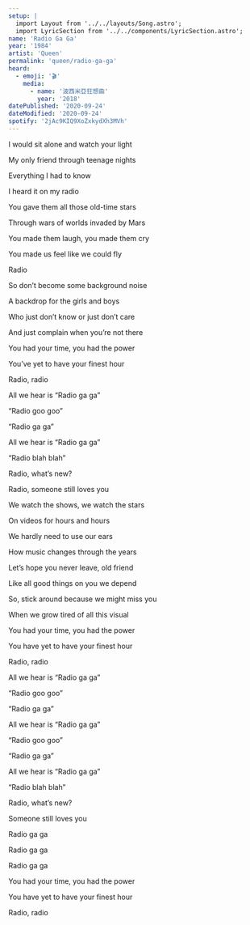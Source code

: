 ```yaml
---
setup: |
  import Layout from '../../layouts/Song.astro';
  import LyricSection from '../../components/LyricSection.astro';
name: 'Radio Ga Ga'
year: '1984'
artist: 'Queen'
permalink: 'queen/radio-ga-ga'
heard:
  - emoji: '🎬'
    media:
      - name: '波西米亞狂想曲'
        year: '2018'
datePublished: '2020-09-24'
dateModified: '2020-09-24'
spotify: '2jAc9KIQ9XoZxkydXh3MVh'
---
```


<LyricSection>

I would sit alone and watch your light

My only friend through teenage nights

Everything I had to know

I heard it on my radio

</LyricSection>

<LyricSection>

You gave them all those old-time stars

Through wars of worlds invaded by Mars

You made them laugh, you made them cry

You made us feel like we could fly

</LyricSection>

<LyricSection>

Radio

</LyricSection>

<LyricSection>

So don&rsquo;t become some background noise

A backdrop for the girls and boys

Who just don&rsquo;t know or just don&rsquo;t care

And just complain when you&rsquo;re not there

</LyricSection>

<LyricSection>

You had your time, you had the power

You&rsquo;ve yet to have your finest hour

Radio, radio

</LyricSection>

<LyricSection>

All we hear is &ldquo;Radio ga ga&rdquo;

&ldquo;Radio goo goo&rdquo;

&ldquo;Radio ga ga&rdquo;

All we hear is &ldquo;Radio ga ga&rdquo;

&ldquo;Radio blah blah&rdquo;

Radio, what&rsquo;s new?

Radio, someone still loves you

</LyricSection>

<LyricSection>

We watch the shows, we watch the stars

On videos for hours and hours

We hardly need to use our ears

How music changes through the years

</LyricSection>

<LyricSection>

Let&rsquo;s hope you never leave, old friend

Like all good things on you we depend

So, stick around because we might miss you

When we grow tired of all this visual

</LyricSection>

<LyricSection>

You had your time, you had the power

You have yet to have your finest hour

Radio, radio

</LyricSection>

<LyricSection>

All we hear is &ldquo;Radio ga ga&rdquo;

&ldquo;Radio goo goo&rdquo;

&ldquo;Radio ga ga&rdquo;

All we hear is &ldquo;Radio ga ga&rdquo;

&ldquo;Radio goo goo&rdquo;

&ldquo;Radio ga ga&rdquo;

</LyricSection>

<LyricSection>

All we hear is &ldquo;Radio ga ga&rdquo;

&ldquo;Radio blah blah&rdquo;

Radio, what&rsquo;s new?

Someone still loves you

</LyricSection>

<LyricSection>

Radio ga ga

Radio ga ga

Radio ga ga

</LyricSection>

<LyricSection>

You had your time, you had the power

You have yet to have your finest hour

Radio, radio

</LyricSection>
